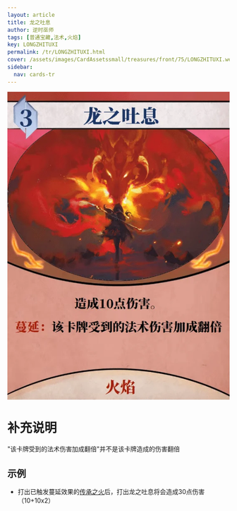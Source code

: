 ```yaml
---
layout: article
title: 龙之吐息
author: 逆时巫师
tags: [普通宝藏,法术,火焰]
key: LONGZHITUXI
permalink: /tr/LONGZHITUXI.html
cover: /assets/images/CardAssetssmall/treasures/front/75/LONGZHITUXI.webp
sidebar:
  nav: cards-tr
---
```

![龙之吐息](/assets/images/CardAssets/treasures/front/75/%E5%9B%BE%E7%89%8740.webp)

# 补充说明

"该卡牌受到的法术伤害加成翻倍"并不是该卡牌造成的伤害翻倍

## 示例
* 打出已触发蔓延效果的[传承之火](/tr/CHUANCHENGZHIHUO.html)后，打出龙之吐息将会造成30点伤害（10+10x2）